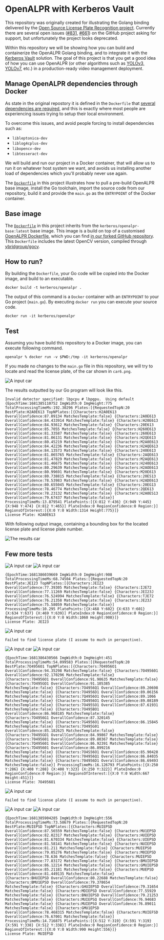 # OpenALPR with Kerberos Vault

This repository was originally created for illustrating the Golang binding delivered by the [Open Source License Plate Recognition project](https://github.com/openalpr/openalpr). Currently there are several open issues ([#831](https://github.com/openalpr/openalpr/issues/831), [#661](https://github.com/openalpr/openalpr/issues/661)) on the GitHub project asking for support, but unfortunately the project looks deprecated.

Within this repository we will be showing how you can build and containerize the OpenALPR Golang binding, and to integrate it with the [Kerberos Vault](https://github.com/kerberos-io/vault) solution. The goal of this project is that you get a good idea of how you can use OpenALPR (or other algorithms such as [YOLOv3, YOLOv7](https://github.com/kerberos-io/hub-objecttracker), etc.) in a production-ready video management deployment.

## Manage OpenALPR dependencies through Docker

As state in the original repostory it is defined in the `Dockerfile` that [several dependencies are required](https://github.com/openalpr/openalpr/blob/master/Dockerfile#L10-L13), and this is exactly where most people are experiencing issues trying to setup their local environment.

To overcome this issues, and avoid people forcing to install dependencies such as:

- `libleptonica-dev`
- `liblog4cplus-dev`
- `libopencv-dev`
- `libtesseract-dev`

We will build and run our project in a Docker container, that will allow us to run it on whatever host system we want, and avoids us installing another load of dependencies which you'll probably never use again.

The [`Dockerfile`](https://github.com/kerberos-io/openalpr/blob/main/Dockerfile) in this project illustrates how to pull a pre-build OpenALPR base image, install the Go toolchain, import the source code from our repository, build it and provide the `main.go` as the `ENTRYPOINT` of the Docker container.

## Base image

The [`Dockerfile`](https://github.com/kerberos-io/openalpr/blob/main/Dockerfile) in this project inherits from the `kerberos/openalpr-base:latest` base image. This image is a build on top of a customised [OpenALPR Dockerfile](https://github.com/kerberos-io/openalpr-base/blob/master/Dockerfile), which you can find [in our forked GitHub repository](https://github.com/kerberos-io/openalpr-base). This `Dockerfile` includes the latest OpenCV version, compiled through [ybridgroup/gocv](https://github.com/hybridgroup/gocv).

## How to run?

By building the `Dockerfile`, your Go code will be copied into the Docker image, and build to an executable.

    docker build -t kerberos/openalpr .

The output of this command is a `Docker` container with an `ENTRYPOINT` to your Go project (`main.go`). By executing `docker run` you can execute your source code.

    docker run -it kerberos/openalpr

## Test

Assuming you have build this repository to a Docker image, you can execute following command.

    openalpr % docker run -v $PWD:/tmp -it kerberos/openalpr

If you made no changes to the `main.go` file in this repository, we will try to locate and read the license plate, of the car shown in `car6.png`.

![A input car](./car6.png)

The results outputted by our Go program will look like this.

    Invalid detector specified: lbpcpu # lbpgpu.  Using default
    {EpochTime:1681385110752 ImgWidth:0 ImgHeight:775 TotalProcessingTimeMs:192.30296 Plates:[{RequestedTopN:20 BestPlate:H2A0E613 TopNPlates:[{Characters:H2A0E613 OverallConfidence:87.09134 MatchesTemplate:false} {Characters:2A0E613 OverallConfidence:84.433914 MatchesTemplate:false} {Characters:H20E613 OverallConfidence:84.93612 MatchesTemplate:false} {Characters:20E613 OverallConfidence:85.7055 MatchesTemplate:false} {Characters:H260E613 OverallConfidence:81.33587 MatchesTemplate:false} {Characters:260E613 OverallConfidence:81.06131 MatchesTemplate:false} {Characters:H2QE613 OverallConfidence:80.45219 MatchesTemplate:false} {Characters:M2A0E613 OverallConfidence:84.42236 MatchesTemplate:false} {Characters:H2AQE613 OverallConfidence:84.13573 MatchesTemplate:false} {Characters:240E613 OverallConfidence:81.065765 MatchesTemplate:false} {Characters:2AQE613 OverallConfidence:81.47829 MatchesTemplate:false} {Characters:M2AQE613 OverallConfidence:81.46675 MatchesTemplate:false} {Characters:H240E613 OverallConfidence:80.29639 MatchesTemplate:false} {Characters:H2AOE613 OverallConfidence:80.99691 MatchesTemplate:false} {Characters:M20E613 OverallConfidence:80.738815 MatchesTemplate:false} {Characters:20ES13 OverallConfidence:78.53983 MatchesTemplate:false} {Characters:H2ADE613 OverallConfidence:80.655045 MatchesTemplate:false} {Characters:20EG13 OverallConfidence:78.46774 MatchesTemplate:false} {Characters:2QE613 OverallConfidence:78.23132 MatchesTemplate:false} {Characters:H2A0ES13 OverallConfidence:79.67437 MatchesTemplate:false}] ProcessingTimeMs:13.879541 PlatePoints:[{X:812 Y:436} {X:949 Y:445} {X:948 Y:474} {X:812 Y:465}] PlateIndex:0 RegionConfidence:0 Region:}] RegionsOfInterest:[{X:0 Y:0 Width:1314 Height:775}]}
    License Plate: H2A0E613

With following output image, containing a bounding box for the located license plate and license plate number.

![The results car](./examples/car6_out.png)

## Few more tests

![A input car](./examples/car.png)
![A input car](./examples/car_out.png)

    {EpochTime:1681386039669 ImgWidth:0 ImgHeight:908 TotalProcessingTimeMs:68.74504 Plates:[{RequestedTopN:20 BestPlate:JEI23 TopNPlates:[{Characters:JEI23 OverallConfidence:77.39305 MatchesTemplate:false} {Characters:IJE72 OverallConfidence:77.11269 MatchesTemplate:false} {Characters:JEI23J OverallConfidence:76.524994 MatchesTemplate:false} {Characters:TJE72 OverallConfidence:76.21358 MatchesTemplate:false} {Characters:JE23J OverallConfidence:75.58059 MatchesTemplate:false}] ProcessingTimeMs:10.295 PlatePoints:[{X:468 Y:602} {X:633 Y:601} {X:634 Y:637} {X:469 Y:639}] PlateIndex:0 RegionConfidence:0 Region:}] RegionsOfInterest:[{X:0 Y:0 Width:1060 Height:908}]}
    License Plate: JEI23

![A input car](./examples/car3.png)

    Failed to find license plate (I assume to much in perspective).

![A input car](./examples/car8.png)
![A input car](./examples/car8_out.png)

    {EpochTime:1681386430566 ImgWidth:0 ImgHeight:451 TotalProcessingTimeMs:54.099583 Plates:[{RequestedTopN:20 BestPlate:7O4956O1 TopNPlates:[{Characters:7O4956O1 OverallConfidence:94.35298 MatchesTemplate:false} {Characters:7O495601 OverallConfidence:92.170296 MatchesTemplate:false} {Characters:704956O1 OverallConfidence:91.98635 MatchesTemplate:false} {Characters:7O495GO1 OverallConfidence:91.105385 MatchesTemplate:false} {Characters:7O4956Q1 OverallConfidence:89.20698 MatchesTemplate:false} {Characters:7O4956D1 OverallConfidence:89.06156 MatchesTemplate:false} {Characters:7Q4956O1 OverallConfidence:89.1066 MatchesTemplate:false} {Characters:7D4956O1 OverallConfidence:89.08189 MatchesTemplate:false} {Characters:7O495SO1 OverallConfidence:87.61931 MatchesTemplate:false} {Characters:7O495BO1 OverallConfidence:86.968185 MatchesTemplate:false} {Characters:7O4956G1 OverallConfidence:87.320145 MatchesTemplate:false} {Characters:7G4956O1 OverallConfidence:86.15845 MatchesTemplate:false} {Characters:7O495G01 OverallConfidence:85.182625 MatchesTemplate:false} {Characters:70495GO1 OverallConfidence:84.99867 MatchesTemplate:false} {Characters:70495601 OverallConfidence:89.80367 MatchesTemplate:false} {Characters:7Q495601 OverallConfidence:86.92391 MatchesTemplate:false} {Characters:7D495601 OverallConfidence:86.899216 MatchesTemplate:false} {Characters:7O4S56O1 OverallConfidence:85.90428 MatchesTemplate:false} {Characters:704956Q1 OverallConfidence:86.84035 MatchesTemplate:false} {Characters:704956D1 OverallConfidence:86.69493 MatchesTemplate:false}] ProcessingTimeMs:16.126793 PlatePoints:[{X:250 Y:286} {X:408 Y:288} {X:408 Y:323} {X:250 Y:322}] PlateIndex:0 RegionConfidence:0 Region:}] RegionsOfInterest:[{X:0 Y:0 Width:667 Height:451}]}
    License Plate: 7O4956O1

![A input car](./examples/car5.png)

    Failed to find license plate (I assume to much in perspective).

![A input car](./examples/car7.jpg)
![A input car](./examples/car7_out.png)

    {EpochTime:1681385904285 ImgWidth:0 ImgHeight:556 TotalProcessingTimeMs:73.58679 Plates:[{RequestedTopN:20 BestPlate:MUIEPSD TopNPlates:[{Characters:MUIEPSD OverallConfidence:87.56559 MatchesTemplate:false} {Characters:MU1EPSD OverallConfidence:82.02317 MatchesTemplate:false} {Characters:HUIEPSD OverallConfidence:81.670334 MatchesTemplate:false} {Characters:UIEPSD OverallConfidence:81.58141 MatchesTemplate:false} {Characters:NUIEPSD OverallConfidence:81.211 MatchesTemplate:false} {Characters:MUIEPS0 OverallConfidence:79.05276 MatchesTemplate:false} {Characters:M0IEPSD OverallConfidence:78.636 MatchesTemplate:false} {Characters:MUIEP5D OverallConfidence:77.83172 MatchesTemplate:false} {Characters:BMUIEPSD OverallConfidence:86.12214 MatchesTemplate:false} {Characters:GMUIEPSD OverallConfidence:85.21181 MatchesTemplate:false} {Characters:MUEPSD OverallConfidence:81.449135 MatchesTemplate:false} {Characters:BHUIEPSD OverallConfidence:80.22688 MatchesTemplate:false} {Characters:BMU1EPSD OverallConfidence:79.378654 MatchesTemplate:false} {Characters:GHUIEPSD OverallConfidence:79.31654 MatchesTemplate:false} {Characters:MDIEPSD OverallConfidence:77.55929 MatchesTemplate:false} {Characters:BNUIEPSD OverallConfidence:79.21253 MatchesTemplate:false} {Characters:MUIEPSQ OverallConfidence:76.94683 MatchesTemplate:false} {Characters:MUIEPSO OverallConfidence:76.89011 MatchesTemplate:false} {Characters:GMU1EPSD OverallConfidence:78.468315 MatchesTemplate:false} {Characters:MUIEFSD OverallConfidence:76.67001 MatchesTemplate:false}] ProcessingTimeMs:14.716875 PlatePoints:[{X:512 Y:319} {X:591 Y:319} {X:591 Y:338} {X:512 Y:338}] PlateIndex:0 RegionConfidence:0 Region:}] RegionsOfInterest:[{X:0 Y:0 Width:990 Height:556}]}
    License Plate: MUIEPSD
